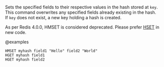Sets the specified fields to their respective values in the hash stored at
`key`.
This command overwrites any specified fields already existing in the hash.
If `key` does not exist, a new key holding a hash is created.

As per Redis 4.0.0, HMSET is considered deprecated. Please prefer [HSET](/commands/hset) in new code.

@examples

```cli
HMSET myhash field1 "Hello" field2 "World"
HGET myhash field1
HGET myhash field2
```

